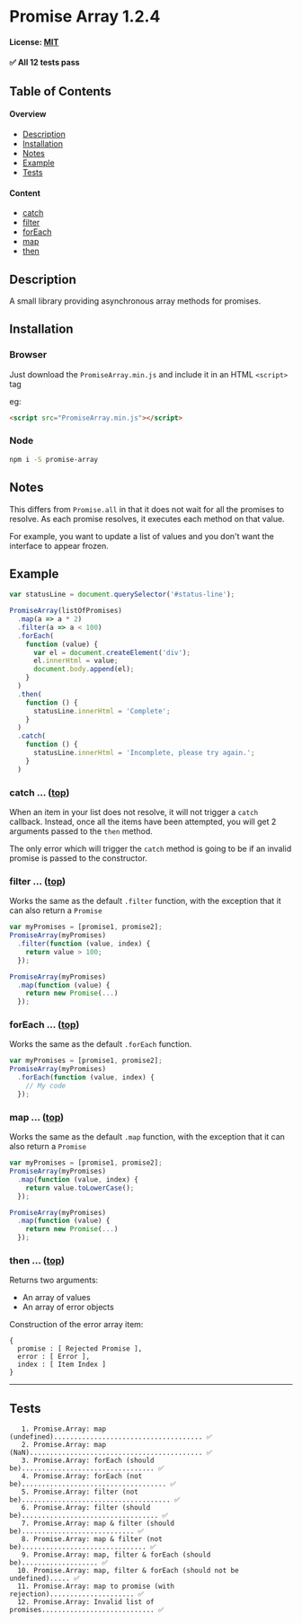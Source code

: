 # Promise Array 1.2.4
#### License: [MIT](https://opensource.org/licenses/MIT)

#### ✅ All 12 tests pass

## Table of Contents

#### Overview

- [Description](#description)
- [Installation](#installation)
- [Notes](#notes)
- [Example](#example)
- [Tests](#tests)

#### Content

- [catch](#catch--top)
- [filter](#filter--top)
- [forEach](#foreach--top)
- [map](#map--top)
- [then](#then--top)

## Description

A small library providing asynchronous array methods for promises.


## Installation

### Browser
Just download the `PromiseArray.min.js` and include it in an HTML `<script>` tag

eg:
```html
<script src="PromiseArray.min.js"></script>
```

### Node
```bash
npm i -S promise-array
```


## Notes

This differs from `Promise.all` in that it does not wait for all the promises to resolve. As each promise resolves, it executes each method on that value.

For example, you want to update a list of values and you don't want the interface to appear frozen.


## Example

```javascript
var statusLine = document.querySelector('#status-line');

PromiseArray(listOfPromises)
  .map(a => a * 2)
  .filter(a => a < 100)
  .forEach(
    function (value) {
      var el = document.createElement('div');
      el.innerHtml = value;
      document.body.append(el);
    }
  )
  .then(
    function () {
      statusLine.innerHtml = 'Complete';
    }
  )
  .catch(
    function () {
      statusLine.innerHtml = 'Incomplete, please try again.';
    }
  )
```


### catch ... ([top](#table-of-contents))

When an item in your list does not resolve, it will not trigger a `catch` callback. Instead, once all the items have been attempted, you will get 2 arguments passed to the `then` method.

The only error which will trigger the `catch` method is going to be if an invalid promise is passed to the constructor.

### filter ... ([top](#table-of-contents))

Works the same as the default `.filter` function, with the exception that it can also return a `Promise`

```javascript
var myPromises = [promise1, promise2];
PromiseArray(myPromises)
  .filter(function (value, index) {
    return value > 100;
  });
```

```javascript
PromiseArray(myPromises)
  .map(function (value) {
    return new Promise(...)
  });
```

### forEach ... ([top](#table-of-contents))

Works the same as the default `.forEach` function.

```javascript
var myPromises = [promise1, promise2];
PromiseArray(myPromises)
  .forEach(function (value, index) {
    // My code
  });
```

### map ... ([top](#table-of-contents))

Works the same as the default `.map` function, with the exception that it can also return a `Promise`

```javascript
var myPromises = [promise1, promise2];
PromiseArray(myPromises)
  .map(function (value, index) {
    return value.toLowerCase();
  });
```

```javascript
PromiseArray(myPromises)
  .map(function (value) {
    return new Promise(...)
  });
```

### then ... ([top](#table-of-contents))

Returns two arguments:

- An array of values
- An array of error objects

Construction of the error array item:

```
{
  promise : [ Rejected Promise ],
  error : [ Error ],
  index : [ Item Index ]
}
```

***

## Tests

```
   1. Promise.Array: map (undefined)..................................... ✅
   2. Promise.Array: map (NaN)........................................... ✅
   3. Promise.Array: forEach (should be)................................. ✅
   4. Promise.Array: forEach (not be).................................... ✅
   5. Promise.Array: filter (not be)..................................... ✅
   6. Promise.Array: filter (should be).................................. ✅
   7. Promise.Array: map & filter (should be)............................ ✅
   8. Promise.Array: map & filter (not be)............................... ✅
   9. Promise.Array: map, filter & forEach (should be)................... ✅
  10. Promise.Array: map, filter & forEach (should not be undefined)..... ✅
  11. Promise.Array: map to promise (with rejection)..................... ✅
  12. Promise.Array: Invalid list of promises............................ ✅
```
